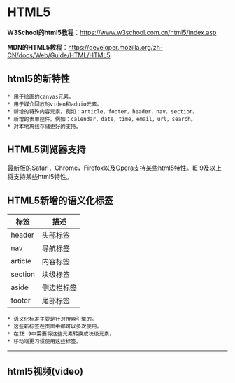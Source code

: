 # HTML5

**W3School的html5教程**：https://www.w3school.com.cn/html5/index.asp

**MDN的HTML5教程**：https://developer.mozilla.org/zh-CN/docs/Web/Guide/HTML/HTML5

## html5的新特性

```
* 用于绘画的canvas元素。
* 用于媒介回放的video和aduio元素。
* 新增的特殊内容元素。例如：article，footer，header，nav，section。
* 新增的表单控件。例如：calendar，date，time，email，url，search。
* 对本地离线存储更好的支持。
```

## HTML5浏览器支持

最新版的Safari，Chrome，Firefox以及Opera支持某些html5特性。IE 9及以上将支持某些html5特性。

## HTML5新增的语义化标签

| 标签    | 描述       |
| ------- | ---------- |
| header  | 头部标签   |
| nav     | 导航标签   |
| article | 内容标签   |
| section | 块级标签   |
| aside   | 侧边栏标签 |
| footer  | 尾部标签   |

```
* 语义化标准主要是针对搜索引擎的。
* 这些新标签在页面中都可以多次使用。
* 在IE 9中需要将这些元素转换成块级元素。
* 移动端更习惯使用这些标签。
```

---

## html5视频(video)

